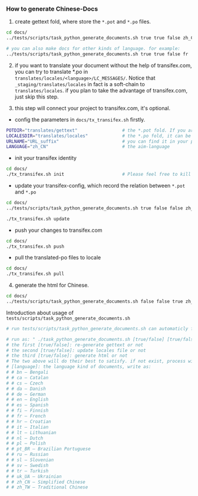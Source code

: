 ### How to generate Chinese-Docs
1. create gettext fold, where store the `*.pot` and `*.po` files.

```bash
cd docs/
../tests/scripts/task_python_generate_documents.sh true true false zh_CN 

# you can also make docs for other kinds of language. for example:
../tests/scripts/task_python_generate_documents.sh true true false fr   # for French, You can find out how to use it at the end of the document.
```

2. if you want to translate your document without the help of transifex.com, you can try to translate *.po in `translates/locales/<language>/LC_MESSAGES/`. Notice that `_staging/translates/locales` in fact is a soft-chain to `translates/locales`. if you plan to take the advantage of transifex.com, just skip this step.

3. this step will connect your project to transifex.com, it's optional.

* config the parameters in `docs/tx_transifex.sh` firstly.

```bash
POTDIR="translates/gettext"                 # the *.pot fold. If you are not sure, default is recommended
LOCALESDIR="translates/locales"             # the *.po fold, it can be unexist. If you are not sure, default is recommended
URLNAME="URL_suffix"                        # you can find it in your project in transifex.com, the same as the share-URL suffix.
LANGUAGE="zh_CN"                            # the aim-language
```

* init your transifex identity

```bash
cd docs/
./tx_transifex.sh init                      # Please feel free to kill the process(Ctrl^C) after input API token and finish verification.
```

* update your transifex-config, which record the relation between `*.pot` and `*.po`

```bash
cd docs/
../tests/scripts/task_python_generate_documents.sh true false false zh_CN   # update your gettext(*.pot)

./tx_transifex.sh update                                                    # update transifex-config
```

* push your changes to transifex.com

```bash
cd docs/
./tx_transifex.sh push
```

* pull the translated-po files to locale

```bash
cd docs/
./tx_transifex.sh pull
```

4. generate the html for Chinese.

```bash
cd docs/
../tests/scripts/task_python_generate_documents.sh false false true zh_CN # the _build/html_zh_CN will be created. you can directly deploy to your website.
```

Introduction about usage of `tests/scripts/task_python_generate_documents.sh`

```bash
# run tests/scripts/task_python_generate_documents.sh can automaticly finish this work

# run as: " ./task_python_generate_documents.sh [true/false] [true/false] [true/false] [language] "
# the first [true/false]: re-generate gettext or not
# the second [true/false]: update locales file or not
# the third [true/false]: generate html or not
# The two above will do their best to satisfy. if not exist, process will generate directly.
# [language]: the language kind of documents, write as:
# # bn – Bengali
# # ca – Catalan
# # cs – Czech
# # da – Danish
# # de – German
# # en – English
# # es – Spanish
# # fi – Finnish
# # fr – French
# # hr – Croatian
# # it – Italian
# # lt – Lithuanian
# # nl – Dutch
# # pl – Polish
# # pt_BR – Brazilian Portuguese
# # ru – Russian
# # sl – Slovenian
# # sv – Swedish
# # tr – Turkish
# # uk_UA – Ukrainian
# # zh_CN – Simplified Chinese
# # zh_TW – Traditional Chinese
```


<!-- 
#### The following document show the original method, it has been abondoned
1. generate `gettext` fold

    ```bash
    cd docs/
    make -j20 gettext

    # you will find a fold named "locale" generated in docs/_build/ 
    ```

2. create `*.po` files

    ```bash
    cd docs/_staging/
    sphinx-intl update -p _build/locale/ -l zh_CN -l en   # It will set up internationalization support for English and Chinese

    # then docs/_staging/locale will be generated. For the Chinese manual, we only need to translate docs/_staging/locale/zh_CN/LC_MESSAGES/*.po
    # Of course, when run "make clean", the locale should not be delete. 
    ```

3. generate static-website-code for multi-language (Chinese for example):

    ```bash
    make -e  SPHINXOPTS="-D language='zh_CN'" html ./source build/html-zh

    # the fold "html", written in Chinese, will be generated in docs/_build/. We can deploy it normally
    ``` 
-->
